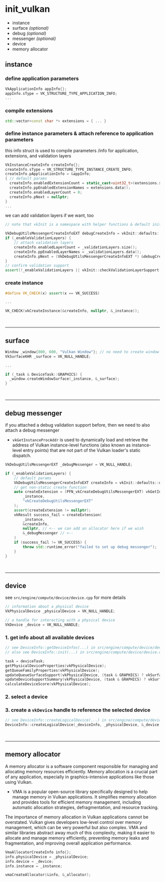 # init_vulkan

- instance
- surface _(optional)_
- debug _(optional)_
- messenger _(optional)_
- device
- memory allocator

## instance

### define application parameters
``` cpp
VkApplicationInfo appInfo{};
appInfo.sType = VK_STRUCTURE_TYPE_APPLICATION_INFO;
...
```

### compile extensions
``` cpp
std::vector<const char *> extensions = { ... }
```

### define instance parameters & attach reference to application parameters
this info struct is used to compile parameters /info for application, extensions, and validation layers
``` cpp
VkInstanceCreateInfo createInfo{};
createInfo.sType = VK_STRUCTURE_TYPE_INSTANCE_CREATE_INFO;
createInfo.pApplicationInfo = &appInfo;
{ // default params
  createInfo.enabledExtensionCount = static_cast<uint32_t>(extensions.size());
  createInfo.ppEnabledExtensionNames = extensions.data();
  createInfo.enabledLayerCount = 0;
  createInfo.pNext = nullptr;
}
...
```

we can add validation layers if we want, too
``` cpp
// note that vkInit is a namespace with helper functions & default initializers

VkDebugUtilsMessengerCreateInfoEXT debugCreateInfo = vkInit::defaults::debugMessengerCreateInfo();
if (_enableValidationLayers) {
    // attach validation layers
    createInfo.enabledLayerCount = _validationLayers.size();
    createInfo.ppEnabledLayerNames = _validationLayers.data();
    createInfo.pNext = (VkDebugUtilsMessengerCreateInfoEXT *) &debugCreateInfo;
}
// confirm validation support
assert(!_enableValidationLayers || vkInit::checkValidationLayerSupport(_validationLayers));
```

### create instance
``` cpp
#define VK_CHECK(x) assert(x == VK_SUCCESS)

...

VK_CHECK(vkCreateInstance(&createInfo, nullptr, &_instance));
```

<br>
<hr>

## surface
``` cpp
Window _window{800, 600, "Vulkan Window"}; // no need to create window for compute only tasks...
VkSurfaceKHR _surface = VK_NULL_HANDLE;

...

if (_task & DeviceTask::GRAPHICS) {
  _window.createWindowSurface(_instance, &_surface);
}
```

<br>
<hr>

## debug messenger
if you attached a debug validation support before, then we need to also attach a debug messenger
- `vkGetInstanceProcAddr` is used to dynamically load and retrieve the address of Vulkan instance-level functions (also known as instance-level entry points) that are not part of the Vulkan loader's static dispatch.
``` cpp
VkDebugUtilsMessengerEXT _debugMessenger = VK_NULL_HANDLE;

if (_enableValidationLayers) {
    // default params
    VkDebugUtilsMessengerCreateInfoEXT createInfo = vkInit::defaults::debugMessengerCreateInfo();
    // get non-static create function
    auto createExtension = (PFN_vkCreateDebugUtilsMessengerEXT) vkGetInstanceProcAddr(
        _instance,
        "vkCreateDebugUtilsMessengerEXT"
    );
    assert(createExtension != nullptr);
    vkResult success_fail = createExtension(
        _instance,
        &createInfo,
        nullptr, // <-- we can add an allocator here if we wish
        &_debugMessenger // <-- 
    )
    if (success_fail != VK_SUCCESS) {
        throw std::runtime_error("failed to set up debug messenger");
    }
}
```

<br>
<hr>

## device
see `src/engine/compute/device/device.cpp` for more details
``` cpp
// information about a physical device
VkPhysicalDevice _physicalDevice = VK_NULL_HANDLE; 

// a handle for interacting with a physical device
VkDevice _device = VK_NULL_HANDLE; 
```
### 1. get info about all available devices
``` cpp
// see DeviceInfo::getDeviceInfos(...) in src/engine/compute/device/device.cpp
// also see DeviceInfo::init(...) in src/engine/compute/device/device.cpp

task = deviceTask;
getPhysicalDeviceProperties(vkPhysicalDevice);
getQueueFamilyProperties(vkPhysicalDevice);
updateQueueSurfaceSupport(vkPhysicalDevice, (task & GRAPHICS) ? vkSurface : VK_NULL_HANDLE);
updateDeviceSupportSummary(vkPhysicalDevice, (task & GRAPHICS) ? vkSurface : VK_NULL_HANDLE);
calculateDeviceScore(vkPhysicalDevice);
```

### 2. select a device

### 3. create a `vkDevice` handle to reference the selected device
``` cpp
// see DeviceInfo::createLogicalDevice(...) in src/engine/compute/device/device.cpp
DeviceInfo::createLogicalDevice(_deviceInfo, _physicalDevice, &_device, _queues);
```

<br>
<hr>

## memory allocator
A memory allocator is a software component responsible for managing and allocating memory resources efficiently. Memory allocation is a crucial part of any application, especially in graphics-intensive applications like those using Vulkan.

- VMA is a popular open-source library specifically designed to help manage memory in Vulkan applications. It simplifies memory allocation and provides tools for efficient memory management, including automatic allocation strategies, defragmentation, and resource tracking.

The importance of memory allocation in Vulkan applications cannot be overstated. Vulkan gives developers low-level control over memory management, which can be very powerful but also complex. VMA and similar libraries abstract away much of this complexity, making it easier to allocate and manage memory efficiently, preventing memory leaks and fragmentation, and improving overall application performance.

``` cpp
VmaAllocatorCreateInfo info{};
info.physicalDevice = _physicalDevice;
info.device = _device;
info.instance = _instance;

vmaCreateAllocator(&info, &_allocator);
```

